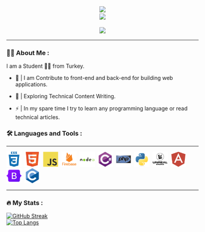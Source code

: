 <div id="header" align="center">
    <img src="https://media.giphy.com/media/M9gbBd9nbDrOTu1Mqx/giphy.gif" width="100" />
    <br>
    <a href="www.linkedin.com/in/esadezgi">
        <img src="https://img.shields.io/badge/LinkedIn-blue?logo=linkedin&logoColor=white&style=for-the-badge" height="50px" />
    </a><br>
    <img src="https://komarev.com/ghpvc/?username=Esad27&style=flat-square&color=blue" alt="" /><br>
    <img src="https://media1.giphy.com/media/NytMLKyiaIh6VH9SPm/giphy.gif?cid=ecf05e47hnn6z62au6nf8rciik73up0lwrrnelgpl5fyx2wf&rid=giphy.gif&ct=g" />
    <br>
</div>

---

### :man_technologist: About Me :

I am a Student 👨‍🎓  from Turkey.

- :telescope: | I am Contribute to front-end and back-end for building web applications.

- 🌱 | Exploring Technical Content Writing.

- :zap: | In my spare time I try to learn any programming language or read technical articles.

### :hammer_and_wrench: Languages and Tools :
<hr>
<div>  
  <img src="https://github.com/devicons/devicon/blob/master/icons/css3/css3-plain-wordmark.svg"  title="CSS3" alt="CSS" width="40" height="40"/>&nbsp;
  <img src="https://github.com/devicons/devicon/blob/master/icons/html5/html5-original.svg" title="HTML5" alt="HTML" width="40" height="40"/>&nbsp;
  <img src="https://github.com/devicons/devicon/blob/master/icons/javascript/javascript-original.svg" title="JavaScript" alt="JavaScript" width="40" height="40"/>&nbsp;
  <img src="https://github.com/devicons/devicon/blob/master/icons/firebase/firebase-plain-wordmark.svg" title="Firebase" alt="Firebase" width="40" height="40"/>&nbsp;  
  <img src="https://github.com/devicons/devicon/blob/master/icons/nodejs/nodejs-original-wordmark.svg" title="NodeJS" alt="NodeJS" width="40" height="40"/>&nbsp;
  <img src="https://raw.githubusercontent.com/devicons/devicon/1119b9f84c0290e0f0b38982099a2bd027a48bf1/icons/csharp/csharp-original.svg" title="csharp" alt="csharp" width="40" height="40">&nbsp;
<img src="https://raw.githubusercontent.com/devicons/devicon/1119b9f84c0290e0f0b38982099a2bd027a48bf1/icons/php/php-original.svg" title="php" alt="php" width="40" height="40">&nbsp;
<img src="https://raw.githubusercontent.com/devicons/devicon/1119b9f84c0290e0f0b38982099a2bd027a48bf1/icons/python/python-original.svg" title="python" alt="python" width="40" height="40">&nbsp;
<img src="https://raw.githubusercontent.com/devicons/devicon/1119b9f84c0290e0f0b38982099a2bd027a48bf1/icons/unrealengine/unrealengine-original-wordmark.svg" title="unrealengine" alt="unrealengine" width="40" height="40">&nbsp;
<img src="https://raw.githubusercontent.com/devicons/devicon/1119b9f84c0290e0f0b38982099a2bd027a48bf1/icons/angularjs/angularjs-plain.svg" title="angularjs" alt="angularjs" width="40" height="40">&nbsp;
<img src="https://raw.githubusercontent.com/devicons/devicon/1119b9f84c0290e0f0b38982099a2bd027a48bf1/icons/bootstrap/bootstrap-original.svg" title="bootstrap" alt="bootstrap" width="40" height="40">&nbsp;
<img src="https://raw.githubusercontent.com/devicons/devicon/1119b9f84c0290e0f0b38982099a2bd027a48bf1/icons/c/c-original.svg" title="c" alt="c" width="40" height="40">&nbsp;
  </div>
  
  ---

### :fire: My Stats :
[![GitHub Streak](http://github-readme-streak-stats.herokuapp.com?user=Esad27&theme=highcontrast&date_format=n%2Fj%5B%2FY%5D)](https://git.io/streak-stats)<br>
[![Top Langs](https://github-readme-stats.vercel.app/api/top-langs/?username=Esad27&layout=compact&theme=vision-friendly-dark)](https://github.com/anuraghazra/github-readme-stats)



<!---

- 👋 Hi, I’m @Esad27
- 👀 I’m interested in ...
- 🌱 I’m currently learning ...
- 💞️ I’m looking to collaborate on ...
- 📫 How to reach me ...


Esad27/Esad27 is a ✨ special ✨ repository because its `README.md` (this file) appears on your GitHub profile.
You can click the Preview link to take a look at your changes.
--->
